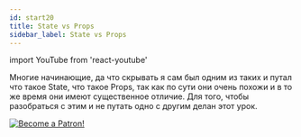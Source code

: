 ```yaml
---
id: start20
title: State vs Props
sidebar_label: State vs Props
---
```


import YouTube from 'react-youtube'

Многие начинающие, да что скрывать я сам был одним из таких и путал что такое State, что такое Props, так как по сути они очень похожи и в то же время они имеют существенное отличие. Для того, чтобы разобраться с этим и не путать одно с другим делан этот урок.

<YouTube videoId='vYuHeYxaJQU' />

[![Become a Patron!](/img/logo/patreon.jpg)](https://www.patreon.com/bePatron?u=31769291)
